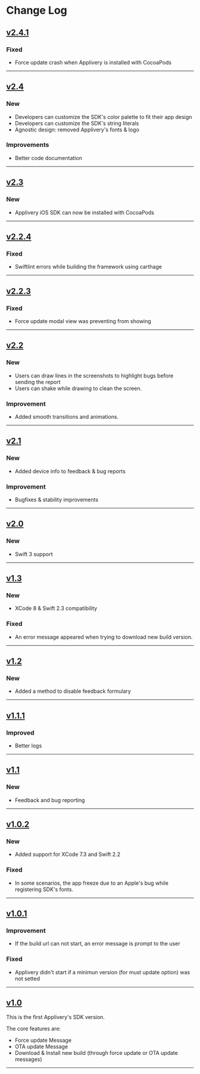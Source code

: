 # Change Log

## [v2.4.1](https://github.com/applivery/applivery-ios-sdk/releases/tag/v2.4.1)

### Fixed
* Force update crash when Applivery is installed with CocoaPods

---

## [v2.4](https://github.com/applivery/applivery-ios-sdk/releases/tag/v2.4)

### New
* Developers can customize the SDK's color palette to fit their app design
* Developers can customize the SDK's string literals
* Agnostic design: removed Applivery's fonts & logo

### Improvements
* Better code documentation



---

## [v2.3](https://github.com/applivery/applivery-ios-sdk/releases/tag/v2.3)

### New
* Applivery iOS SDK can now be installed with CocoaPods

---


## [v2.2.4](https://github.com/applivery/applivery-ios-sdk/releases/tag/v2.2.4)

### Fixed
* Swiftlint errors while building the framework using carthage

---


## [v2.2.3](https://github.com/applivery/applivery-ios-sdk/releases/tag/v2.2.3)

### Fixed
* Force update modal view was preventing from showing

---


## [v2.2](https://github.com/applivery/applivery-ios-sdk/releases/tag/v2.2)

### New
* Users can draw lines in the screenshots to highlight bugs before sending the report
* Users can shake while drawing to clean the screen.

### Improvement
* Added smooth transitions and animations.

---


## [v2.1](https://github.com/applivery/applivery-ios-sdk/releases/tag/v2.1)

### New
* Added device info to feedback & bug reports

### Improvement
* Bugfixes & stability improvements

---


## [v2.0](https://github.com/applivery/applivery-ios-sdk/releases/tag/v2.0)

### New
* Swift 3 support

---


## [v1.3](https://github.com/applivery/applivery-ios-sdk/releases/tag/v1.3)

### New
* XCode 8 & Swift 2.3 compatibility

### Fixed
* An error message appeared when trying to download new build version.

---


## [v1.2](https://github.com/applivery/applivery-ios-sdk/releases/tag/v1.2)

### New
* Added a method to disable feedback formulary

---


## [v1.1.1](https://github.com/applivery/applivery-ios-sdk/releases/tag/v1.1.1)

### Improved
* Better logs

---


## [v1.1](https://github.com/applivery/applivery-ios-sdk/releases/tag/v1.1)

### New
* Feedback and bug reporting

---


## [v1.0.2](https://github.com/applivery/applivery-ios-sdk/releases/tag/v1.0.2)

### New
* Added support for XCode 7.3 and Swift 2.2

### Fixed
* In some scenarios, the app freeze due to an Apple's bug while registering SDK's fonts.

---


## [v1.0.1](https://github.com/applivery/applivery-ios-sdk/releases/tag/v1.0.1)

### Improvement
* If the build url can not start, an error message is prompt to the user

### Fixed
* Applivery didn't start if a minimun version (for must update option) was not setted

---

## [v1.0](https://github.com/applivery/applivery-ios-sdk/releases/tag/v1.0)

This is the first Applivery's SDK version. 

The core features are:

*  Force update Message
* OTA update Message
*  Download & Install new build (through force update or OTA update messages)

---


